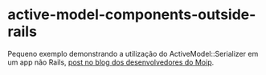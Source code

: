 # active-model-components-outside-rails
Pequeno exemplo demonstrando a utilização do ActiveModel::Serializer em um app não Rails, <a href="http://moip.github.io/blog-devs/componentes-active-model-fora-do-rails/">post no blog dos desenvolvedores do Moip</a>.
